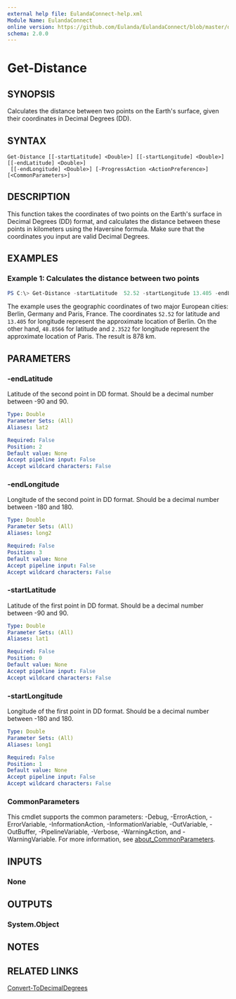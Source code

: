 ```yaml
---
external help file: EulandaConnect-help.xml
Module Name: EulandaConnect
online version: https://github.com/Eulanda/EulandaConnect/blob/master/docs/Get-Distance.md
schema: 2.0.0
---
```


# Get-Distance

## SYNOPSIS
Calculates the distance between two points on the Earth's surface, given their coordinates in Decimal Degrees (DD).

## SYNTAX

```
Get-Distance [[-startLatitude] <Double>] [[-startLongitude] <Double>] [[-endLatitude] <Double>]
 [[-endLongitude] <Double>] [-ProgressAction <ActionPreference>] [<CommonParameters>]
```

## DESCRIPTION
This function takes the coordinates of two points on the Earth's surface in Decimal Degrees (DD) format, and calculates the distance between these points in kilometers using the Haversine formula. Make sure that the coordinates you input are valid Decimal Degrees.

## EXAMPLES

### Example 1: Calculates the distance between two points
```powershell
PS C:\> Get-Distance -startLatitude  52.52 -startLongitude 13.405 -endLatitude 48.8566 -endLongitude 2.3522
```

The example uses the geographic coordinates of two major European cities: Berlin, Germany and Paris, France. The coordinates `52.52` for latitude and `13.405` for longitude represent the approximate location of Berlin. On the other hand, `48.8566` for latitude and `2.3522` for longitude represent the approximate location of Paris. The result is 878 km.

## PARAMETERS

### -endLatitude
Latitude of the second point in DD format. Should be a decimal number between -90 and 90.

```yaml
Type: Double
Parameter Sets: (All)
Aliases: lat2

Required: False
Position: 2
Default value: None
Accept pipeline input: False
Accept wildcard characters: False
```

### -endLongitude
Longitude of the second point in DD format. Should be a decimal number between -180 and 180.

```yaml
Type: Double
Parameter Sets: (All)
Aliases: long2

Required: False
Position: 3
Default value: None
Accept pipeline input: False
Accept wildcard characters: False
```

### -startLatitude
Latitude of the first point in DD format. Should be a decimal number between -90 and 90.

```yaml
Type: Double
Parameter Sets: (All)
Aliases: lat1

Required: False
Position: 0
Default value: None
Accept pipeline input: False
Accept wildcard characters: False
```

### -startLongitude
Longitude of the first point in DD format. Should be a decimal number between -180 and 180.

```yaml
Type: Double
Parameter Sets: (All)
Aliases: long1

Required: False
Position: 1
Default value: None
Accept pipeline input: False
Accept wildcard characters: False
```


### CommonParameters
This cmdlet supports the common parameters: -Debug, -ErrorAction, -ErrorVariable, -InformationAction, -InformationVariable, -OutVariable, -OutBuffer, -PipelineVariable, -Verbose, -WarningAction, and -WarningVariable. For more information, see [about_CommonParameters](http://go.microsoft.com/fwlink/?LinkID=113216).

## INPUTS

### None

## OUTPUTS

### System.Object
## NOTES

## RELATED LINKS

[Convert-ToDecimalDegrees](../functions/Convert-ToDecimalDegrees.md)




